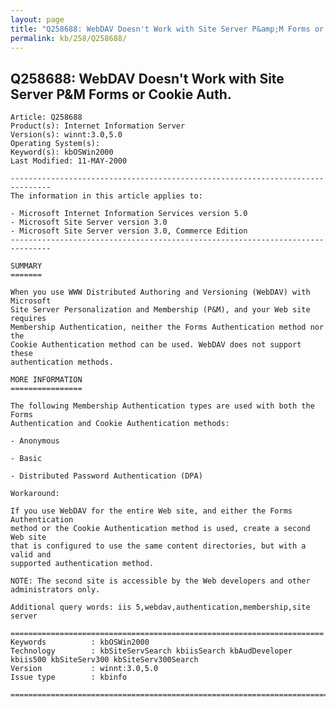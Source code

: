 ```yaml
---
layout: page
title: "Q258688: WebDAV Doesn't Work with Site Server P&amp;M Forms or Cookie Auth."
permalink: kb/258/Q258688/
---
```


## Q258688: WebDAV Doesn't Work with Site Server P&amp;M Forms or Cookie Auth.

	Article: Q258688
	Product(s): Internet Information Server
	Version(s): winnt:3.0,5.0
	Operating System(s): 
	Keyword(s): kbOSWin2000
	Last Modified: 11-MAY-2000
	
	-------------------------------------------------------------------------------
	The information in this article applies to:
	
	- Microsoft Internet Information Services version 5.0 
	- Microsoft Site Server version 3.0 
	- Microsoft Site Server version 3.0, Commerce Edition 
	-------------------------------------------------------------------------------
	
	SUMMARY
	=======
	
	When you use WWW Distributed Authoring and Versioning (WebDAV) with Microsoft
	Site Server Personalization and Membership (P&M), and your Web site requires
	Membership Authentication, neither the Forms Authentication method nor the
	Cookie Authentication method can be used. WebDAV does not support these
	authentication methods.
	
	MORE INFORMATION
	================
	
	The following Membership Authentication types are used with both the Forms
	Authentication and Cookie Authentication methods:
	
	- Anonymous
	
	- Basic
	
	- Distributed Password Authentication (DPA)
	
	Workaround:
	
	If you use WebDAV for the entire Web site, and either the Forms Authentication
	method or the Cookie Authentication method is used, create a second Web site
	that is configured to use the same content directories, but with a valid and
	supported authentication method.
	
	NOTE: The second site is accessible by the Web developers and other
	administrators only.
	
	Additional query words: iis 5,webdav,authentication,membership,site server
	
	======================================================================
	Keywords          : kbOSWin2000 
	Technology        : kbSiteServSearch kbiisSearch kbAudDeveloper kbiis500 kbSiteServ300 kbSiteServ300Search
	Version           : winnt:3.0,5.0
	Issue type        : kbinfo
	
	=============================================================================
	
